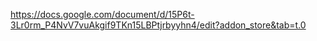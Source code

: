 https://docs.google.com/document/d/15P6t-3Lr0rm_P4NvV7vuAkgif9TKn15LBPtjrbyyhn4/edit?addon_store&tab=t.0
